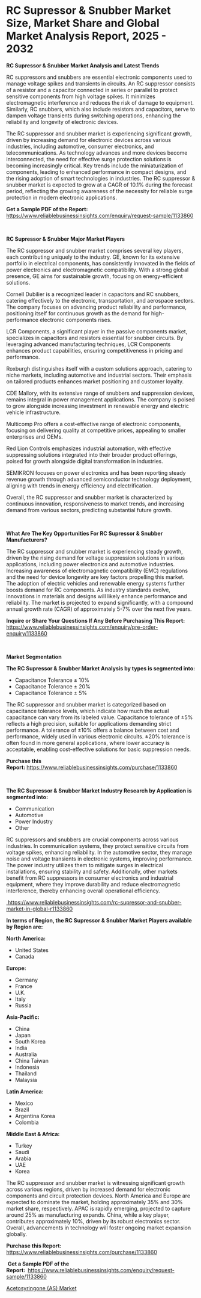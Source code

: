 <p><h1>RC Supressor & Snubber Market Size, Market Share and Global Market Analysis Report, 2025 - 2032</h1></p><p><strong>RC Supressor & Snubber Market Analysis and Latest Trends</strong></p>
<p><p>RC suppressors and snubbers are essential electronic components used to manage voltage spikes and transients in circuits. An RC suppressor consists of a resistor and a capacitor connected in series or parallel to protect sensitive components from high voltage spikes. It minimizes electromagnetic interference and reduces the risk of damage to equipment. Similarly, RC snubbers, which also include resistors and capacitors, serve to dampen voltage transients during switching operations, enhancing the reliability and longevity of electronic devices.</p><p>The RC suppressor and snubber market is experiencing significant growth, driven by increasing demand for electronic devices across various industries, including automotive, consumer electronics, and telecommunications. As technology advances and more devices become interconnected, the need for effective surge protection solutions is becoming increasingly critical. Key trends include the miniaturization of components, leading to enhanced performance in compact designs, and the rising adoption of smart technologies in industries. The RC suppressor & snubber market is expected to grow at a CAGR of 10.1% during the forecast period, reflecting the growing awareness of the necessity for reliable surge protection in modern electronic applications.</p></p>
<p><strong>Get a Sample PDF of the Report:&nbsp;</strong> <a href="https://www.reliablebusinessinsights.com/enquiry/request-sample/1133860?utm_campaign=2924&utm_medium=2&utm_source=Github&utm_content=ia&utm_term=25032025&utm_id=rc-supressor-snubber">https://www.reliablebusinessinsights.com/enquiry/request-sample/1133860</a></p>
<p>&nbsp;</p>
<p><strong>RC Supressor & Snubber Major Market Players</strong></p>
<p><p>The RC suppressor and snubber market comprises several key players, each contributing uniquely to the industry. GE, known for its extensive portfolio in electrical components, has consistently innovated in the fields of power electronics and electromagnetic compatibility. With a strong global presence, GE aims for sustainable growth, focusing on energy-efficient solutions.</p><p>Cornell Dubilier is a recognized leader in capacitors and RC snubbers, catering effectively to the electronic, transportation, and aerospace sectors. The company focuses on advancing product reliability and performance, positioning itself for continuous growth as the demand for high-performance electronic components rises.</p><p>LCR Components, a significant player in the passive components market, specializes in capacitors and resistors essential for snubber circuits. By leveraging advanced manufacturing techniques, LCR Components enhances product capabilities, ensuring competitiveness in pricing and performance. </p><p>Roxburgh distinguishes itself with a custom solutions approach, catering to niche markets, including automotive and industrial sectors. Their emphasis on tailored products enhances market positioning and customer loyalty.</p><p>CDE Mallory, with its extensive range of snubbers and suppression devices, remains integral in power management applications. The company is poised to grow alongside increasing investment in renewable energy and electric vehicle infrastructure.</p><p>Multicomp Pro offers a cost-effective range of electronic components, focusing on delivering quality at competitive prices, appealing to smaller enterprises and OEMs.</p><p>Red Lion Controls emphasizes industrial automation, with effective suppressing solutions integrated into their broader product offerings, poised for growth alongside digital transformation in industries.</p><p>SEMIKRON focuses on power electronics and has been reporting steady revenue growth through advanced semiconductor technology deployment, aligning with trends in energy efficiency and electrification.</p><p>Overall, the RC suppressor and snubber market is characterized by continuous innovation, responsiveness to market trends, and increasing demand from various sectors, predicting substantial future growth.</p></p>
<p>&nbsp;</p>
<p><strong>What Are The Key Opportunities For RC Supressor & Snubber Manufacturers?</strong></p>
<p><p>The RC suppressor and snubber market is experiencing steady growth, driven by the rising demand for voltage suppression solutions in various applications, including power electronics and automotive industries. Increasing awareness of electromagnetic compatibility (EMC) regulations and the need for device longevity are key factors propelling this market. The adoption of electric vehicles and renewable energy systems further boosts demand for RC components. As industry standards evolve, innovations in materials and designs will likely enhance performance and reliability. The market is projected to expand significantly, with a compound annual growth rate (CAGR) of approximately 5-7% over the next five years.</p></p>
<p><strong>Inquire or Share Your Questions If Any Before Purchasing This Report:</strong> <a href="https://www.reliablebusinessinsights.com/enquiry/pre-order-enquiry/1133860?utm_campaign=2924&utm_medium=2&utm_source=Github&utm_content=ia&utm_term=25032025&utm_id=rc-supressor-snubber">https://www.reliablebusinessinsights.com/enquiry/pre-order-enquiry/1133860</a></p>
<p>&nbsp;</p>
<p><strong>Market Segmentation</strong></p>
<p><strong>The RC Supressor & Snubber Market Analysis by types is segmented into:</strong></p>
<p><ul><li>Capacitance Tolerance ± 10%</li><li>Capacitance Tolerance ± 20%</li><li>Capacitance Tolerance ± 5%</li></ul></p>
<p><p>The RC suppressor and snubber market is categorized based on capacitance tolerance levels, which indicate how much the actual capacitance can vary from its labeled value. Capacitance tolerance of ±5% reflects a high precision, suitable for applications demanding strict performance. A tolerance of ±10% offers a balance between cost and performance, widely used in various electronic circuits. ±20% tolerance is often found in more general applications, where lower accuracy is acceptable, enabling cost-effective solutions for basic suppression needs.</p></p>
<p><strong>Purchase this Report:&nbsp;</strong><a href="https://www.reliablebusinessinsights.com/purchase/1133860?utm_campaign=2924&utm_medium=2&utm_source=Github&utm_content=ia&utm_term=25032025&utm_id=rc-supressor-snubber">https://www.reliablebusinessinsights.com/purchase/1133860</a></p>
<p>&nbsp;</p>
<p><strong>The RC Supressor & Snubber Market Industry Research by Application is segmented into:</strong></p>
<p><ul><li>Communication</li><li>Automotive</li><li>Power Industry</li><li>Other</li></ul></p>
<p><p>RC suppressors and snubbers are crucial components across various industries. In communication systems, they protect sensitive circuits from voltage spikes, enhancing reliability. In the automotive sector, they manage noise and voltage transients in electronic systems, improving performance. The power industry utilizes them to mitigate surges in electrical installations, ensuring stability and safety. Additionally, other markets benefit from RC suppressors in consumer electronics and industrial equipment, where they improve durability and reduce electromagnetic interference, thereby enhancing overall operational efficiency.</p></p>
<p><a href="https://www.reliablebusinessinsights.com/rc-supressor-and-snubber-market-in-global-r1133860?utm_campaign=2924&utm_medium=2&utm_source=Github&utm_content=ia&utm_term=25032025&utm_id=rc-supressor-snubber">&nbsp;https://www.reliablebusinessinsights.com/rc-supressor-and-snubber-market-in-global-r1133860</a></p>
<p><strong>In terms of Region, the RC Supressor & Snubber Market Players available by Region are:</strong></p>
<p>
    <p> <strong> North America: </strong>
        <ul>
            <li>United States</li>
            <li>Canada</li>
        </ul>
        </p> 
    <p> <strong> Europe: </strong>
        <ul>
            <li>Germany</li>
            <li>France</li>
            <li>U.K.</li>
            <li>Italy</li>
            <li>Russia</li>
        </ul>
        </p> 
    <p> <strong> Asia-Pacific: </strong>
        <ul>
            <li>China</li>
            <li>Japan</li>
            <li>South Korea</li>
            <li>India</li>
            <li>Australia</li>
            <li>China Taiwan</li>
            <li>Indonesia</li>
            <li>Thailand</li>
            <li>Malaysia</li>
        </ul>
        </p> 
    <p> <strong> Latin America: </strong>
        <ul>
            <li>Mexico</li>
            <li>Brazil</li>
            <li>Argentina Korea</li>
            <li>Colombia</li>
        </ul>
        </p> 
    <p> <strong> Middle East & Africa: </strong>
        <ul>
            <li>Turkey</li>
            <li>Saudi</li>
            <li>Arabia</li>
            <li>UAE</li>
            <li>Korea</li>
        </ul>
    </p>
    </p>
<p><p>The RC suppressor and snubber market is witnessing significant growth across various regions, driven by increased demand for electronic components and circuit protection devices. North America and Europe are expected to dominate the market, holding approximately 35% and 30% market share, respectively. APAC is rapidly emerging, projected to capture around 25% as manufacturing expands. China, while a key player, contributes approximately 10%, driven by its robust electronics sector. Overall, advancements in technology will foster ongoing market expansion globally.</p></p>
<p><strong>Purchase this Report: </strong><a href="https://www.reliablebusinessinsights.com/purchase/1133860?utm_campaign=2924&utm_medium=2&utm_source=Github&utm_content=ia&utm_term=25032025&utm_id=rc-supressor-snubber">https://www.reliablebusinessinsights.com/purchase/1133860</a></p>
<p>&nbsp;<strong>Get a Sample PDF of the Report:&nbsp;&nbsp;</strong><a href="https://www.reliablebusinessinsights.com/enquiry/request-sample/1133860?utm_campaign=2924&utm_medium=2&utm_source=Github&utm_content=ia&utm_term=25032025&utm_id=rc-supressor-snubber">https://www.reliablebusinessinsights.com/enquiry/request-sample/1133860</a></p>
<p><strong></strong></p>
<p><p><a href="https://github.com/xtysizov/Market-Research-Report-List-1/blob/main/acetosyringone-as-market.md?utm_campaign=2924&utm_medium=2&utm_source=Github&utm_content=ia&utm_term=25032025&utm_id=rc-supressor-snubber">Acetosyringone (AS) Market</a></p></p>